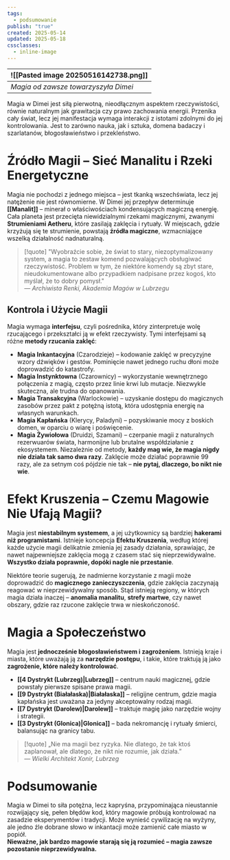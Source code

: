 ```yaml
---
tags:
  - podsumowanie
publish: "true"
created: 2025-05-14
updated: 2025-05-18
cssclasses:
  - inline-image
---
```


|![[Pasted image 20250516142738.png]]|
|-|
|*Magia od zawsze towarzyszyła Dimei*|

Magia w Dimei jest siłą pierwotną, nieodłącznym aspektem rzeczywistości, równie naturalnym jak grawitacja czy prawo zachowania energii. Przenika cały świat, lecz jej manifestacja wymaga interakcji z istotami zdolnymi do jej kontrolowania. Jest to zarówno nauka, jak i sztuka, domena badaczy i szarlatanów, błogosławieństwo i przekleństwo.
# **Źródło Magii – Sieć Manalitu i Rzeki Energetyczne**
Magia nie pochodzi z jednego miejsca – jest tkanką wszechświata, lecz jej natężenie nie jest równomierne. W Dimei jej przepływ determinuje **[[Manalit]]** – minerał o właściwościach kondensujących magiczną energię. Cała planeta jest przecięta niewidzialnymi rzekami magicznymi, zwanymi **Strumieniami Aetheru**, które zasilają zaklęcia i rytuały. W miejscach, gdzie krzyżują się te strumienie, powstają **źródła magiczne**, wzmacniające wszelką działalność nadnaturalną.

>[!quote] "Wyobraźcie sobie, że świat to stary, niezoptymalizowany system, a magia to zestaw komend pozwalających obsługiwać rzeczywistość. Problem w tym, że niektóre komendy są zbyt stare, nieudokumentowane albo przypadkiem nadpisane przez kogoś, kto myślał, że to dobry pomysł."  
> *— Archiwista Renki, Akademia Magów w Lubrzegu*
## **Kontrola i Użycie Magii**
Magia wymaga **interfejsu**, czyli pośrednika, który zinterpretuje wolę rzucającego i przekształci ją w efekt rzeczywisty. Tymi interfejsami są różne **metody rzucania zaklęć**:
- **Magia Inkantacyjna** (Czarodzieje) – kodowanie zaklęć w precyzyjne wzory dźwięków i gestów. Pominięcie nawet jednego ruchu dłoni może doprowadzić do katastrofy.
- **Magia Instynktowna** (Czarownicy) – wykorzystanie wewnętrznego połączenia z magią, często przez linie krwi lub mutacje. Niezwykle skuteczna, ale trudna do opanowania.
- **Magia Transakcyjna** (Warlockowie) – uzyskanie dostępu do magicznych zasobów przez pakt z potężną istotą, która udostępnia energię na własnych warunkach.
- **Magia Kapłańska** (Klerycy, Paladyni) – pozyskiwanie mocy z boskich domen, w oparciu o wiarę i poświęcenie.
- **Magia Żywiołowa** (Druidzi, Szamani) – czerpanie magii z naturalnych rezerwuarów świata, harmonijne lub brutalne współdziałanie z ekosystemem.
Niezależnie od metody, **każdy mag wie, że magia nigdy nie działa tak samo dwa razy**. Zaklęcie może działać poprawnie 99 razy, ale za setnym coś pójdzie nie tak – **nie pytaj, dlaczego, bo nikt nie wie**.
# **Efekt Kruszenia – Czemu Magowie Nie Ufają Magii?**
Magia jest **niestabilnym systemem**, a jej użytkownicy są bardziej **hakerami niż programistami**. Istnieje koncepcja **Efektu Kruszenia**, według której każde użycie magii delikatnie zmienia jej zasady działania, sprawiając, że nawet najpewniejsze zaklęcia mogą z czasem stać się nieprzewidywalne. **Wszystko działa poprawnie, dopóki nagle nie przestanie**.

Niektóre teorie sugerują, że nadmierne korzystanie z magii może doprowadzić do **magicznego zanieczyszczenia**, gdzie zaklęcia zaczynają reagować w nieprzewidywalny sposób. Stąd istnieją regiony, w których magia działa inaczej – **anomalia manalitu**, **strefy martwe**, czy nawet obszary, gdzie raz rzucone zaklęcie trwa w nieskończoność.
# **Magia a Społeczeństwo**
Magia jest **jednocześnie błogosławieństwem i zagrożeniem**. Istnieją kraje i miasta, które uważają ją za **narzędzie postępu**, i takie, które traktują ją jako **zagrożenie, które należy kontrolować**.
- **[[4 Dystrykt (Lubrzeg)|Lubrzeg]]** – centrum nauki magicznej, gdzie powstały pierwsze spisane prawa magii.
- **[[9 Dystrykt (Białałaska)|Białałaska]]** – religijne centrum, gdzie magia kapłańska jest uważana za jedyny akceptowalny rodzaj magii.
- **[[7 Dystrykt (Darolew)|Darolew]]** – traktuje magię jako narzędzie wojny i strategii.
- **[[3 Dystrykt (Glonica)|Glonica]]** – bada nekromancję i rytuały śmierci, balansując na granicy tabu.

> [!quote] „Nie ma magii bez ryzyka. Nie dlatego, że tak ktoś zaplanował, ale dlatego, że nikt nie rozumie, jak działa.”  
> *— Wielki Architekt Xonir, Lubrzeg*
# **Podsumowanie**
Magia w Dimei to siła potężna, lecz kapryśna, przypominająca nieustannie rozwijający się, pełen błędów kod, który magowie próbują kontrolować na zasadzie eksperymentów i tradycji. Może wynieść cywilizację na wyżyny, ale jedno źle dobrane słowo w inkantacji może zamienić całe miasto w popiół.  
**Nieważne, jak bardzo magowie starają się ją rozumieć – magia zawsze pozostanie nieprzewidywalna.**